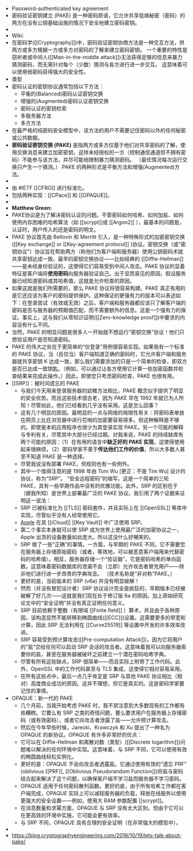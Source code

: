 - Password-authenticated key agreement
- 密码验证密钥建立 (PAKE) 是一种密码原语，它允许共享低熵秘密（密码）的两方在没有公钥基础设施的情况下安全地建立密码密钥。
-
- Wiki:
- 在密码学([[Cryptography]])中，密码验证密钥协商方法是一种交互方法，供两方或多方根据一方或多方对密码的了解来建立密码密钥。
  一个重要的特性是窃听者或中间人([[Man-in-the-middle attack]])无法获得足够的信息来暴力猜测密码，而无需针对每个（少数）猜测与各方进行进一步交互。 这意味着可以使用弱密码获得强大的安全性。
- 类型
- 密码认证的密钥协议通常包括以下方法：
	- 平衡的(Balanced)密码认证密钥交换
	- 增强的(Augmented)密码认证密钥交换
	- 密码认证的密钥检索
	- 多服务器方法
	- 多方方法
- 在最严格的纯密码安全模型中，该方法的用户不需要记住密码以外的任何秘密或公共数据。
- **密码验证密钥交换 (PAKE)** 是指两方或多方仅基于他们对共享密码的了解，使用交换消息来建立加密密钥，这样未经授权的一方（控制通信通道但不拥有密码）不能参与该方法，并尽可能地限制暴力猜测密码。 （最优情况每次运行交换只产生一个猜测。） PAKE 的两种形式是平衡方法和增强(Augmented)方法。
-
- 由  #IETF [[CFRG]] 进行标准化。
- 包括两种实现：[[CPace]] 和 [[OPAQUE]]。
-
- **Matthew Green:**
- PAKE协议是为了解决密码认证的问题。不管密码如何哈希、如何加盐、如何使用内存困难的哈希算法（如 [[scrypt]]或 [[Argon2]] ），最基本的问题是，认证时，用户传入的还是密码的明文。
- PAKE 协议首先由 Bellovin 和 Merritt 引入，是一种特殊形式的加密密钥交换([[Key exchange]] or [[Key-agreement protocol]] )协议。密钥交换（或“密钥协议”）协议旨在帮助两方（称他们为客户端和服务器）使用公钥密码术就共享密钥达成一致。最早的密钥交换协议——比如经典的 [[Diffie-Hellman]] ——是未经身份验证的，这使得它们容易受到中间人攻击。PAKE 协议的显着特征是客户端将**使用密码**向服务器验证自己。出于显而易见的原因，假设服务器已经知道密码或其哈希值，这就是允许检查的原因。
- 如果这就是我们所需要的，那么 PAKE 协议将很容易构建。PAKE 真正有用的是它还应该为客户的密码提供保护。这种保证的更强有力的版本可以表述如下：在登录尝试（有效或无效）之后，客户端和服务器都应该只了解客户端的密码是否与服务器的预期值匹配，而不需要额外的信息。这是一个强有力的保证。事实上，这与我们从零知识证明([[Zero-knowledge proof]])中要求的内容没有什么不同。
- 当然，PAKE 的明显问题是很多人一开始就不想运行“密钥交换”协议！他们只想验证用户是否知道密码。
- PAKE 的伟大之处在于更简单的“仅登录”用例很容易实现。如果我有一个标准的 PAKE 协议，当（且仅当）客户端知道正确的密码时，它允许客户端和服务器就共享密钥 K 达成一致，那么我们需要添加的只是一个简单的检查，即双方是否已达成一致钥匙。（例如，可以通过让各方使用它计算一些加密函数并检查结果来完成此操作。）因此，即使您只考虑密码检查，PAKE 也很有用。
- [[SRP]]：被时间遗忘的 PAKE
	- 与我们今天用来登录服务器的幼稚方法相比，PAKE 概念似乎提供了明显的安全优势。而且这些技术很古老，因为 PAKE 早在 1992 年就已为人所知！尽管如此，他们已经看到几乎没有采用。这是怎么回事？
	- 这有几个明显的原因。最明显的一点与网络的局限性有关：将密码表单放在网页上比在浏览器中进行花哨的加密要容易得多。但这种解释是不够的。即使是本机应用程序也很少为其登录实现 PAKE。另一个可能的解释与专利有关，尽管其中大部分已经过期。对我来说，PAKE 的持续缺席有两个可能的原因：（1）在有用的语言中**缺乏好的 PAKE 实现**，这使得使用起来很麻烦，（2）密码学家不善于**传达他们工作的价值**，所以大多数人甚至不知道 PAKE 是一种选择。
	- 尽管我说没有部署 PAKE，但规则也有一些例外。
	- 其中一个值得注意的是 1998 年由 Tom Wu [更正：不是 Tim Wu] 设计的协议，称为“SRP”。 “安全远程密码”的缩写，这是一个简单的三轮 PAKE，具有一些早期作品中没有的优雅功能。此外，SRP 的区别在于（据我所知）是世界上部署最广泛的 PAKE 协议。我引用了两个证据来证明这一说法：
	- SRP 已被标准化为 [[TLS]] 密码套件，并且实际上在 [[OpenSSL]] 等库中实现，尽管似乎没有人经常使用它。
	- [Apple](https://www.blackhat.com/docs/us-16/materials/us-16-Krstic.pdf) 在其 [[iCloud]] [[Key Vault]] 中广泛使用 SRP。
	- 第二个事实本身就可以使 SRP 成为世界上使用最广泛的加密协议之一，Apple 出货的设备数量如此庞大。所以这没什么好嘲笑的。
	- SRP 做了一些“正确”的事情。一方面，与早期的 PAKE 不同，它不需要您在服务器上存储原始密码（或者，等效地，可以被恶意客户端用来代替密码的哈希值）。相反，服务器存储一个“验证器”，它是密码哈希的单向函数。这意味着密码数据库的泄漏不会（立即）允许攻击者冒充用户——除非他们进行进一步昂贵的字典攻击。 （技术名称是“非对称”PAKE。）
	- 更好的是，当前版本的 SRP (v6a) 并没有明显破解！
	- 然而（并没有冒犯设计者）SRP 协议设计完全是疯狂的，早期版本已经被破解了好几次——这就是我们现在处于修订版 6a 的原因。加上原始研究论文中的“安全证明”并没有真正证明任何意义。
	- SRP 目前依赖于整数（有限域 [[Finite field]] ）算术，并且由于各种原因，该构造显然不能转移到椭圆曲线([[ECC]])设置。这需要更多的带宽和计算，因此 SRP 无法利用在 [[Curve25519]] 等设置中开发的许多效率改进。
	- SRP 容易受到预计算攻击([[Pre-computation Attack]])，因为它将用户的“盐”交给任何可以启动 SRP 会话的攻击者。这意味着我可以向服务器索要你的盐，甚至在服务器被破坏之前建立一个潜在密码哈希字典。
	- 尽管有所有这些缺点，SRP 很简单——而且实际上附带了工作代码。此外，OpenSSL 中的工作代码甚至与 TLS 集成，这使得它相对容易采用。
	- 在所有这些点中，最后一点几乎肯定是 SRP 与其他 PAKE 协议相比（相对）高度商业成功的原因。这并不理想，但它是真实的。这是密码学家要记住的事情。
- OPAQUE：新一代的 PAKE
	- 几个月前，当我开始考虑 PAKE 时，我不禁注意到大多数现有的工作都有些糟糕。它要么有 SRP 之类的奇怪问题，要么要求用户在服务器上存储密码（或有效密码），或者它向攻击者泄露了盐——允许预计算攻击。
	- 然后在今年早些时候，Jarecki、Krawczyk 和 Xu 提出了一种名为 OPAQUE 的新协议。OPAQUE 有许多非常好的优点：
	- 它可以在 Diffie-Hellman 和离散对数（类型）([[Discrete logarithm]])问题难以解决的任何环境中实现。这意味着，与 SRP 不同，它可以使用有效的椭圆曲线轻松实例化。
	- 更好的是：OPAQUE 不会向攻击者透露盐。它通过使用有效的“遗忘 PRF” (oblivious [[PRF]], [[Oblivious Pseudorandom Function]])将盐与密码结合起来解决了这个问题，以确保客户端不学习盐而服务器不学习密码。
	- OPAQUE 适用于任何密码散列函数。更好的是，由于所有哈希工作都在客户端完成，OPAQUE 实际上可以减轻服务器的负载，释放在线服务以使用更强大的安全设置——例如，使用大 RAM 参数配置 [[scrypt]]。
	- 在消息数量和求幂方面，OPAQUE 与 SRP 没有太大区别。但由于它可以在更高效的环境中实施，它可能会更有效率。
	- 与 SRP 不同，OPAQUE 具有合理的安全证明（在非常强大的模型中）。
-
- https://blog.cryptographyengineering.com/2018/10/19/lets-talk-about-pake/